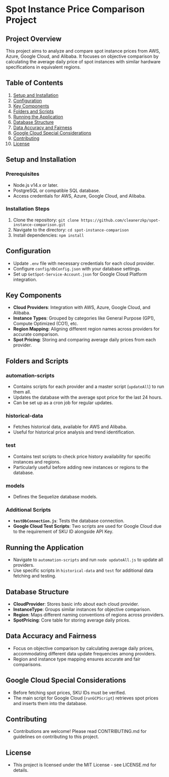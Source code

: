 # Spot Instance Price Comparison Project

## Project Overview

This project aims to analyze and compare spot instance prices from AWS, Azure, Google Cloud, and Alibaba. It focuses on objective comparison by calculating the average daily price of spot instances with similar hardware specifications in equivalent regions.

## Table of Contents

1. [Setup and Installation](#setup-and-installation)
2. [Configuration](#configuration)
3. [Key Components](#key-components)
4. [Folders and Scripts](#folders-and-scripts)
5. [Running the Application](#running-the-application)
6. [Database Structure](#database-structure)
7. [Data Accuracy and Fairness](#data-accuracy-and-fairness)
8. [Google Cloud Special Considerations](#google-cloud-special-considerations)
9. [Contributing](#contributing)
10. [License](#license)

## Setup and Installation

### Prerequisites

- Node.js v14.x or later.
- PostgreSQL or compatible SQL database.
- Access credentials for AWS, Azure, Google Cloud, and Alibaba.

### Installation Steps

1. Clone the repository: `git clone https://github.com/cleanerzkp/spot-instance-comparison.git`
2. Navigate to the directory: `cd spot-instance-comparison`
3. Install dependencies: `npm install`

## Configuration

- Update `.env` file with necessary credentials for each cloud provider.
- Configure `config/dbConfig.json` with your database settings.
- Set up `GetSpot-Service-Account.json` for Google Cloud Platform integration.

## Key Components

- **Cloud Providers**: Integration with AWS, Azure, Google Cloud, and Alibaba.
- **Instance Types**: Grouped by categories like General Purpose (GP1), Compute Optimized (CO1), etc.
- **Region Mapping**: Aligning different region names across providers for accurate comparison.
- **Spot Pricing**: Storing and comparing average daily prices from each provider.

## Folders and Scripts

### automation-scripts

- Contains scripts for each provider and a master script (`updateAll`) to run them all.
- Updates the database with the average spot price for the last 24 hours.
- Can be set up as a cron job for regular updates.

### historical-data

- Fetches historical data, available for AWS and Alibaba.
- Useful for historical price analysis and trend identification.

### test

- Contains test scripts to check price history availability for specific instances and regions.
- Particularly useful before adding new instances or regions to the database.

### models

- Defines the Sequelize database models.

### Additional Scripts

- **`testDbConnection.js`**: Tests the database connection.
- **Google Cloud Test Scripts**: Two scripts are used for Google Cloud due to the requirement of SKU ID alongside API Key.

## Running the Application

- Navigate to `automation-scripts` and run `node updateAll.js` to update all providers.
- Use specific scripts in `historical-data` and `test` for additional data fetching and testing.

## Database Structure

- **CloudProvider**: Stores basic info about each cloud provider.
- **InstanceType**: Groups similar instances for objective comparison.
- **Region**: Maps different naming conventions of regions across providers.
- **SpotPricing**: Core table for storing average daily prices.

## Data Accuracy and Fairness

- Focus on objective comparison by calculating average daily prices, accommodating different data update frequencies among providers.
- Region and instance type mapping ensures accurate and fair comparisons.

## Google Cloud Special Considerations

- Before fetching spot prices, SKU IDs must be verified.
- The main script for Google Cloud (`runGCPScript`) retrieves spot prices and inserts them into the database.

## Contributing

- Contributions are welcome! Please read CONTRIBUTING.md for guidelines on contributing to this project.

## License

- This project is licensed under the MIT License - see LICENSE.md for details.

